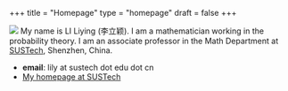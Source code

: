 +++
title = "Homepage"
type = "homepage"
draft = false
+++

![](/photo.jpg)
My name is LI Liying (李立颖). I am a mathematician working in the probability theory. I am an associate professor in the Math Department at [SUSTech](https://math.sustech.edu.cn/?lang=cn), Shenzhen, China.

-   **email**: lily at sustech dot edu dot cn
-   [My homepage at SUSTech](https://math.sustech.edu.cn/c/liliying?lang=en)
